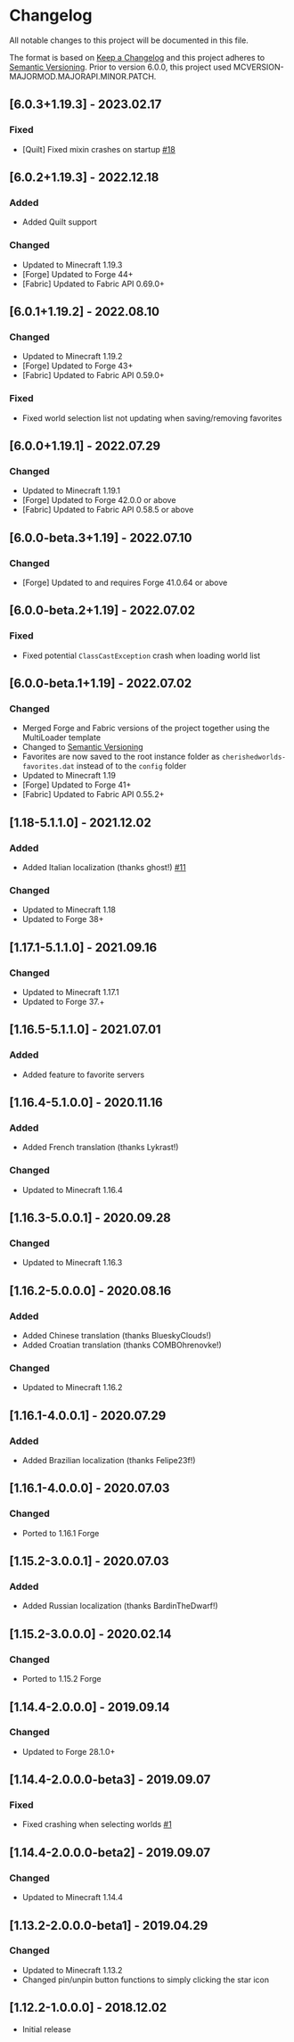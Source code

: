 # Changelog
All notable changes to this project will be documented in this file.

The format is based on [Keep a Changelog](http://keepachangelog.com/en/1.0.0/) and this project adheres to [Semantic Versioning](http://semver.org/spec/v2.0.0.html).
Prior to version 6.0.0, this project used MCVERSION-MAJORMOD.MAJORAPI.MINOR.PATCH.

## [6.0.3+1.19.3] - 2023.02.17
### Fixed
- [Quilt] Fixed mixin crashes on startup [#18](https://github.com/illusivesoulworks/cherishedworlds/issues/18)

## [6.0.2+1.19.3] - 2022.12.18
### Added
- Added Quilt support
### Changed
- Updated to Minecraft 1.19.3
- [Forge] Updated to Forge 44+
- [Fabric] Updated to Fabric API 0.69.0+

## [6.0.1+1.19.2] - 2022.08.10
### Changed
- Updated to Minecraft 1.19.2
- [Forge] Updated to Forge 43+
- [Fabric] Updated to Fabric API 0.59.0+
### Fixed
- Fixed world selection list not updating when saving/removing favorites

## [6.0.0+1.19.1] - 2022.07.29
### Changed
- Updated to Minecraft 1.19.1
- [Forge] Updated to Forge 42.0.0 or above
- [Fabric] Updated to Fabric API 0.58.5 or above

## [6.0.0-beta.3+1.19] - 2022.07.10
### Changed
- [Forge] Updated to and requires Forge 41.0.64 or above

## [6.0.0-beta.2+1.19] - 2022.07.02
### Fixed
- Fixed potential `ClassCastException` crash when loading world list

## [6.0.0-beta.1+1.19] - 2022.07.02
### Changed
- Merged Forge and Fabric versions of the project together using the MultiLoader template
- Changed to [Semantic Versioning](http://semver.org/spec/v2.0.0.html)
- Favorites are now saved to the root instance folder as `cherishedworlds-favorites.dat` instead of to the `config` folder
- Updated to Minecraft 1.19
- [Forge] Updated to Forge 41+
- [Fabric] Updated to Fabric API 0.55.2+

## [1.18-5.1.1.0] - 2021.12.02
### Added
- Added Italian localization (thanks ghost!) [#11](https://github.com/TheIllusiveC4/CherishedWorlds/pull/11)
### Changed
- Updated to Minecraft 1.18
- Updated to Forge 38+

## [1.17.1-5.1.1.0] - 2021.09.16
### Changed
- Updated to Minecraft 1.17.1
- Updated to Forge 37.+

## [1.16.5-5.1.1.0] - 2021.07.01
### Added
- Added feature to favorite servers

## [1.16.4-5.1.0.0] - 2020.11.16
### Added
- Added French translation (thanks Lykrast!)
### Changed
- Updated to Minecraft 1.16.4

## [1.16.3-5.0.0.1] - 2020.09.28
### Changed
- Updated to Minecraft 1.16.3

## [1.16.2-5.0.0.0] - 2020.08.16
### Added
- Added Chinese translation (thanks BlueskyClouds!)
- Added Croatian translation (thanks COMBOhrenovke!)
### Changed
- Updated to Minecraft 1.16.2

## [1.16.1-4.0.0.1] - 2020.07.29
### Added
- Added Brazilian localization (thanks Felipe23f!)

## [1.16.1-4.0.0.0] - 2020.07.03
### Changed
- Ported to 1.16.1 Forge

## [1.15.2-3.0.0.1] - 2020.07.03
### Added
- Added Russian localization (thanks BardinTheDwarf!)

## [1.15.2-3.0.0.0] - 2020.02.14
### Changed
- Ported to 1.15.2 Forge

## [1.14.4-2.0.0.0] - 2019.09.14
### Changed
- Updated to Forge 28.1.0+

## [1.14.4-2.0.0.0-beta3] - 2019.09.07
### Fixed
- Fixed crashing when selecting worlds [#1](https://github.com/TheIllusiveC4/CherishedWorlds/issues/1)

## [1.14.4-2.0.0.0-beta2] - 2019.09.07
### Changed
- Updated to Minecraft 1.14.4

## [1.13.2-2.0.0.0-beta1] - 2019.04.29
### Changed
- Updated to Minecraft 1.13.2
- Changed pin/unpin button functions to simply clicking the star icon

## [1.12.2-1.0.0.0] - 2018.12.02
- Initial release
